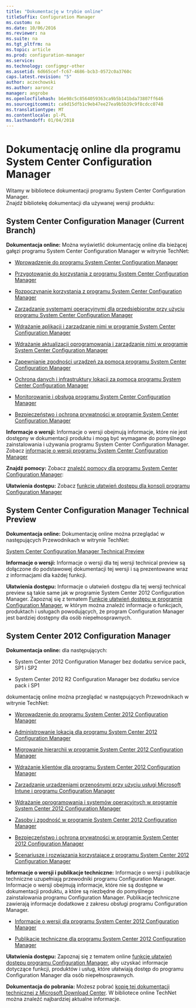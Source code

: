 ```yaml
---
title: "Dokumentację w trybie online"
titleSuffix: Configuration Manager
ms.custom: na
ms.date: 10/06/2016
ms.reviewer: na
ms.suite: na
ms.tgt_pltfrm: na
ms.topic: article
ms.prod: configuration-manager
ms.service: 
ms.technology: configmgr-other
ms.assetid: 6d665cef-fc67-4686-bcb3-0572c0a3760c
caps.latest.revision: "5"
author: aczechowski
ms.author: aaroncz
manager: angrobe
ms.openlocfilehash: b6e98c5c8564059363ca9b5b141bda73807ff646
ms.sourcegitcommit: ca9d15dfb1c9eb47ee27ea9b5b39c9f8cdcc0748
ms.translationtype: MT
ms.contentlocale: pl-PL
ms.lasthandoff: 01/04/2018
---
```

# <a name="online-documentation-for-system-center-configuration-manager"></a>Dokumentację online dla programu System Center Configuration Manager


Witamy w bibliotece dokumentacji programu System Center Configuration Manager.  
Znajdź bibliotekę dokumentacji dla używanej wersji produktu:  

## <a name="system-center-configuration-manager-current-branch"></a>System Center Configuration Manager (Current Branch)  
**Dokumentacja online:** Można wyświetlić dokumentację online dla bieżącej gałęzi programu System Center Configuration Manager w witrynie TechNet:  

-   [Wprowadzenie do programu System Center Configuration Manager](https://technet.microsoft.com/library/mt622715.aspx)  

-   [Przygotowanie do korzystania z programu System Center Configuration Manager](https://technet.microsoft.com/library/mt608540.aspx)  

-   [Rozpoczynanie korzystania z programu System Center Configuration Manager](https://technet.microsoft.com/library/mt608544.aspx)  

-   [Zarządzanie systemami operacyjnymi dla przedsiębiorstw przy użyciu programu System Center Configuration Manager](https://technet.microsoft.com/library/mt627933.aspx)  

-   [Wdrażanie aplikacji i zarządzanie nimi w programie System Center Configuration Manager](https://technet.microsoft.com/library/mt627959.aspx)  

-   [Wdrażanie aktualizacji oprogramowania i zarządzanie nimi w programie System Center Configuration Manager](https://technet.microsoft.com/library/mt634340.aspx)  

-   [Zapewnianie zgodności urządzeń za pomocą programu System Center Configuration Manager](https://technet.microsoft.com/library/mt595717.aspx)  

-   [Ochrona danych i infrastruktury lokacji za pomocą programu System Center Configuration Manager](https://technet.microsoft.com/library/mt613161.aspx)  

-   [Monitorowanie i obsługa programu System Center Configuration Manager](https://technet.microsoft.com/library/mt612855.aspx)  

-   [Bezpieczeństwo i ochrona prywatności w programie System Center Configuration Manager](https://technet.microsoft.com/library/mt622694.aspx)  

**Informacje o wersji:** Informacje o wersji obejmują informacje, które nie jest dostępny w dokumentacji produktu i mogą być wymagane do pomyślnego zainstalowania i używania programu System Center Configuration Manager. Zobacz [informacje o wersji programu System Center Configuration Manager](https://technet.microsoft.com/library/mt592024.aspx)  

**Znajdź pomocy:** Zobacz [znaleźć pomocy dla programu System Center Configuration Manager](https://technet.microsoft.com/library/mt628521.aspx):  

**Ułatwienia dostępu:** Zobacz [funkcje ułatwień dostępu dla konsoli programu Configuration Manager](https://technet.microsoft.com/library/mt628521.aspx)  


## <a name="system-center-configuration-manager-technical-preview"></a>System Center Configuration Manager Technical Preview  
**Dokumentacja online:** Dokumentację online można przeglądać w następujących Przewodnikach w witrynie TechNet:  

 [System Center Configuration Manager Technical Preview](https://go.microsoft.com/fwlink/p/?LinkId=534001)  

**Informacje o wersji:** Informacje o wersji dla tej wersji technical preview są dołączone do podstawowej dokumentacji tej wersji i są prezentowane wraz z informacjami dla każdej funkcji.  

**Ułatwienia dostępu:** Informacje o ułatwień dostępu dla tej wersji technical preview są takie same jak w programie System Center 2012 Configuration Manager. Zapoznaj się z tematem [Funkcje ułatwień dostępu w programie Configuration Manager](http://go.microsoft.com/fwlink/p/?LinkId=258586), w którym można znaleźć informacje o funkcjach, produktach i usługach powodujących, że program Configuration Manager jest bardziej dostępny dla osób niepełnosprawnych.  

## <a name="system-center-2012-configuration-manager"></a>System Center 2012 Configuration Manager  
**Dokumentacja online:** dla następujących:  

-   System Center 2012 Configuration Manager bez dodatku service pack, SP1 i SP2  

-   System Center 2012 R2 Configuration Manager bez dodatku service pack i SP1  

dokumentację online można przeglądać w następujących Przewodnikach w witrynie TechNet:  

-   [Wprowadzenie do programu System Center 2012 Configuration Manager](https://go.microsoft.com/fwlink/p/?LinkId=210632)  

-   [Administrowanie lokacją dla programu System Center 2012 Configuration Manager](https://go.microsoft.com/fwlink/p/?LinkId=210636)  

-   [Migrowanie hierarchii w programie System Center 2012 Configuration Manager](https://go.microsoft.com/fwlink/p/?LinkId=210645)  

-   [Wdrażanie klientów dla programu System Center 2012 Configuration Manager](https://go.microsoft.com/fwlink/p/?LinkId=210638)  

-   [Zarządzanie urządzeniami przenośnymi przy użyciu usługi Microsoft Intune i programu Configuration Manager](https://go.microsoft.com/fwlink/?LinkId=529959)  

-   [Wdrażanie oprogramowania i systemów operacyjnych w programie System Center 2012 Configuration Manager](https://go.microsoft.com/fwlink/p/?LinkId=210635)  

-   [Zasoby i zgodność w programie System Center 2012 Configuration Manager](https://go.microsoft.com/fwlink/p/?LinkId=210639)  

-   [Bezpieczeństwo i ochrona prywatności w programie System Center 2012 Configuration Manager](https://go.microsoft.com/fwlink/p/?LinkId=210640)  

-   [Scenariusze i rozwiązania korzystające z programu System Center 2012 Configuration Manager](https://go.microsoft.com/fwlink/p/?LinkId=290889)  

 **Informacje o wersji i publikacje techniczne:** Informacje o wersji i publikacje techniczne uzupełniają przewodniki programu Configuration Manager. Informacje o wersji obejmują informacje, które nie są dostępne w dokumentacji produktu, a które są niezbędne do pomyślnego zainstalowania programu Configuration Manager. Publikacje techniczne zawierają informacje dodatkowe z zakresu obsługi programu Configuration Manager.  

-   [Informacje o wersji dla programu System Center 2012 Configuration Manager](http://go.microsoft.com/fwlink/?LinkId=529437)  

-   [Publikacje techniczne dla programu System Center 2012 Configuration Manager](http://go.microsoft.com/fwlink/p/?LinkId=261032)  

**Ułatwienia dostępu:** Zapoznaj się z tematem online [funkcje ułatwień dostępu programu Configuration Manager](http://go.microsoft.com/fwlink/p/?LinkId=258586), aby uzyskać informacje dotyczące funkcji, produktów i usług, które ułatwiają dostęp do programu Configuration Manager dla osób niepełnosprawnych.  

**Dokumentacja do pobrania:** Możesz pobrać [kopię tej dokumentacji technicznej z Microsoft Download Center](http://go.microsoft.com/fwlink/?LinkId=253643). W bibliotece online TechNet można znaleźć najbardziej aktualne informacje.
